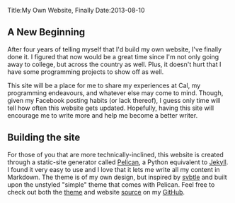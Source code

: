 Title:My Own Website, Finally
Date:2013-08-10

A New Beginning
---------------

After four years of telling myself that I'd build my own website, I've finally done it.  I figured that now would be a great time since I'm not only going away to college, but across the country as well.  Plus, it doesn't hurt that I have some programming projects to show off as well.  

This site will be a place for me to share my experiences at Cal, my programming endeavours, and whatever else may come to mind.  Though, given my Facebook posting habits (or lack thereof), I guess only time will tell how often this website gets updated.  Hopefully, having this site will encourage me to write more and help me become a better writer.

Building the site
-----------------

For those of you that are more technically-inclined, this website is created through a static-site generator called [Pelican](http://docs.getpelican.com), a Python equivalent to [Jekyll](http://jekyllrb.com).  I found it very easy to use and I love that it lets me write all my content in Markdown.  The theme is of my own design, but inspired by [svbtle](http://svbtle.com) and built upon the unstyled "simple" theme that comes with Pelican.  Feel free to check out both the [theme]() and website [source](http://github.com/qrazhan/qrazhan) on my [GitHub](http://github.com/qrazhan).
